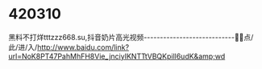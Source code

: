 # 420310
黑料不打烊tttzzz668.su,抖音奶片高光视频----------------------------🎣🎣点/此/进/入/http://www.baidu.com/link?url=NoK8PT47PahMhFH8Vie_jnciyIKNTTtVBQKpill6udK&amp;wd
